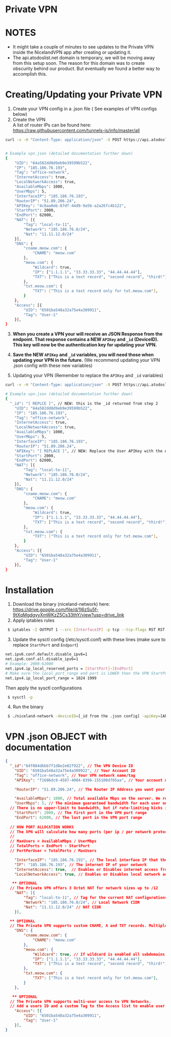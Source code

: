 # Private VPN

# NOTES
- It might take a couple of minutes to see updates to the Private VPN inside the NicelandVPN app after creating or updating it.
- The api.atodoslist.net domain is temporary, we will be moving away from this setup soon. The reason for this domain was to create obscurity behind our product. But eventually we found a better way to accomplish this. 

# Creating/Updating your Private VPN
1. Create your VPN config in a .json file ( See examples of VPN configs below)
2. Create the VPN<br/>
A list of router IPs can be found here: https://raw.githubusercontent.com/tunnels-is/info/master/all
```bash
curl -v -H "Content-Type: application/json" -X POST https://api.atodoslist.net/v2/device/create --resolve 'api.atodoslist.net:443:167.235.34.77' -d @vpn.json


# Example vpn.json (detailed documentation further down)
{
	"UID": "64a582dd8d9eb9e39599b522",
	"IP": "185.186.76.193",
	"Tag": "office-network",
	"InternetAccess": true,
	"LocalNetworkAccess": true,
	"AvailableMbps": 1000,
	"UserMbps": 5,
	"InterfaceIP": "185.186.76.193",
	"RouterIP": "51.89.206.24",
	"APIKey": "4c8aa0eb-87df-44d9-9a5b-a2a26fc4b122",
	"StartPort": 2000,
	"EndPort": 62000,
	"NAT": [{
		"Tag": "local-to-11",
		"Network": "185.186.76.0/24",
		"Nat": "11.11.12.0/24"
	}],
	"DNS": {
		"cname.meow.com": {
			"CNAME": "meow.com"
		},
		"meow.com": {
			"Wildcard": true,
			"IP": ["1.1.1.1", "33.33.33.33", "44.44.44.44"],
			"TXT": ["This is a text record", "second record", "third!"],
		},
		"txt.meow.com": {
			"TXT": ["This is a text record only for txt.meow.com"],
		}
	},
	"Access": [{
		"UID": "6501ba548a32a75e4a309911",
		"Tag": "User-1"
	}],
}

```
3. <b>When you create a VPN your will receive an JSON Response from the endpoint. That response contains a NEW `APIKey` and `_id` (DeviceID). This key will now be the authentication key for updating your VPN.</b>

4. <b>Save the NEW `APIKey` and `_id` variables, you will need those when updating your VPN in the future.</b> (We recommend updating your VPN .json config with these new variables)


5. Updating your VPN (Remember to replace the `APIKey` and `_id` variables)
```bash
curl -v -H "Content-Type: application/json" -X POST https://api.atodoslist.net/v2/device/update --resolve 'api.atodoslist.net:443:167.235.34.77' -d @vpn.json

# Example vpn.json (detailed documentation further down)
{
  "_id": "[ REPLCE ]", // NEW: this is the _id returned from step 2
	"UID": "64a582dd8d9eb9e39599b522",
	"IP": "185.186.76.193",
	"Tag": "office-network",
	"InternetAccess": true,
	"LocalNetworkAccess": true,
	"AvailableMbps": 1000,
	"UserMbps": 5,
	"InterfaceIP": "185.186.76.193",
	"RouterIP": "51.89.206.24",
	"APIKey": "[ REPLACE ]", // NEW: Replace the User APIKey with the APIKey returned from step 2
	"StartPort": 2000,
	"EndPort": 62000,
	"NAT": [{
		"Tag": "local-to-11",
		"Network": "185.186.76.0/24",
		"Nat": "11.11.12.0/24"
	}],
	"DNS": {
		"cname.meow.com": {
			"CNAME": "meow.com"
		},
		"meow.com": {
			"Wildcard": true,
			"IP": ["1.1.1.1", "33.33.33.33", "44.44.44.44"],
			"TXT": ["This is a text record", "second record", "third!"],
		},
		"txt.meow.com": {
			"TXT": ["This is a text record only for txt.meow.com"],
		}
	},
	"Access": [{
		"UID": "6501ba548a32a75e4a309911",
		"Tag": "User-1"
	}],
}
```

# Installation
 1. Download the binary (niceland-network) here: https://drive.google.com/file/d/1l6zSu5f-9tXqMgdgyyXmWKzZ5Cs33thY/view?usp=drive_link
 2. Apply iptables rules

 ```bash
  $ iptables -I OUTPUT 1 --src [InterfaceIP] -p tcp --tcp-flags RST RST -j DROP
 ```
 3. Update the sysctl config (/etc/sysctl.conf) with these lines (make sure to replace `StartPort` and `Endport`)

 ```bash
net.ipv6.conf.default.disable_ipv6=1
net.ipv6.conf.all.disable_ipv6=1
# Example: 2000-62000
net.ipv4.ip_local_reserved_ports = [StartPort]-[EndPort]
# Make sure the local_port_range end port is LOWER then the VPN StartPort
net.ipv4.ip_local_port_range = 1024 1999
 ```
 Then apply the sysctl configurations
 ```bash
  $ sysctl -p
 ```
 4. Run the binary
 ```bash
  $ ./niceland-network -deviceID=[_id from the .json config] -apiKey=[APIKey form the .json config] -routerURL=https://raw.githubusercontent.com/tunnels-is/info/master/all
 ```




# VPN .json OBJECT with documentation
```json
{
  "_id":"64f084dbbb7f1d8e2e02f922", // The VPN Device ID
	"UID": "6501ba548a32a75e4a309922", // Your Account ID
	"Tag": "office-network", // Your VPN network name/tag
	"APIKey": "f1606dc9-4587-4084-8396-155100d705aa", // Your account API Key

	"RouterIP": "51.89.206.24", // The Router IP Address you want your VPN to be connected to

	"AvailableMbps": 1000, // Total available Mbps on the server. We recommend allocating about 80-90% of the available bandwidth torwards the VPN.
	"UserMbps": 5, // The minimum guaranteed bandwidth for each user on the VPN. 
  // There is no upper-limit to bandwidth, but if rate-limiting kicks in, it will make sure that users do not get rate-limited below this point.
	"StartPort": 2000, // The first port in the VPN port range
	"EndPort": 62000, // The last port in the VPN port range
  
  // HOW PORT ALLOCATION WORKS
  // The VPN will calculate how many ports (per ip / per network protocol ) each user has based on AvailableMbps and UserMbps
  //
  // MaxUsers = AvailableMbps / UserMbps
  // TotalPorts = EndPort - StartPort  
  // PortPerUser = TotalPorts / MaxUsers

	"InterfaceIP": "185.186.76.193", // The local interface IP that the VPN uses to listen for network packets
	"IP": "185.186.76.193", // The internet IP of your network
	"InternetAccess": true,  // Enables or Disables internet access from the VPN
	"LocalNetworkAccess": true, // Enables or Disables local network access from the VPN

   ** OPTIONAL
  // The Private VPN offers 3 Octet NAT for network sizes up to /12
	"NAT": [{
		"Tag": "local-to-11", // Tag for the current NAT configurations
		"Network": "185.186.76.0/24", // Local Network CIDR
		"Nat": "11.11.12.0/24" // NAT CIDR
	}],

  ** OPTIONAL
  // The Private VPN supports custom CNAME, A and TXT records. Multiple A and TXT records can be defined per domain.
	"DNS": {
		"cname.meow.com": {
			"CNAME": "meow.com"
		},
		"meow.com": {
			"Wildcard": true, // If wildcard is enabled all subdomains not matching other custom domain mappings will receive responses from this custom DNS mapping
			"IP": ["1.1.1.1", "33.33.33.33", "44.44.44.44"],
			"TXT": ["This is a text record", "second record", "third!"],
		},
		"txt.meow.com": {
			"TXT": ["This is a text record only for txt.meow.com"],
		}
	},

   ** OPTIONAL
  // The Private VPN supports multi-user access to VPN Networks. 
  // Add a users ID and a custom Tag to the Access list to enable user access to the VPN Network.
	"Access": [{
		"UID": "6501ba548a32a75e4a309911",
		"Tag": "User-1"
	}],
}

```